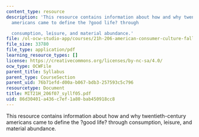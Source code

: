 ```yaml
---
content_type: resource
description: 'This resource contains information about how and why twentieth-century
  americans came to define the ?good life? through

  consumption, leisure, and material abundance.'
file: /ol-ocw-studio-app/courses/21h-206-american-consumer-culture-fall-2007/86d30401a436c7ef1a80bab450918cc8_MIT21H_206f07_syllf05.pdf
file_size: 33780
file_type: application/pdf
learning_resource_types: []
license: https://creativecommons.org/licenses/by-nc-sa/4.0/
ocw_type: OCWFile
parent_title: Syllabus
parent_type: CourseSection
parent_uid: 76b71efd-d00a-b067-bdb3-257593c5c796
resourcetype: Document
title: MIT21H_206f07_syllf05.pdf
uid: 86d30401-a436-c7ef-1a80-bab450918cc8
---
```

This resource contains information about how and why twentieth-century americans came to define the ?good life? through
consumption, leisure, and material abundance.